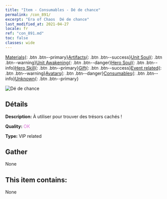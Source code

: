 ```yaml
---
title: "Item - Consumables - Dé de chance"
permalink: /con_891/
excerpt: "Era of Chaos  Dé de chance"
last_modified_at: 2021-04-27
locale: fr
ref: "con_891.md"
toc: false
classes: wide
---
```

 [Materials](/ItemsFR/){: .btn .btn--primary}[Artifacts](/ItemsFR/Artifacts/){: .btn .btn--success}[Unit Soul](/ItemsFR/UnitSoul/){: .btn .btn--warning}[Unit Awakening](/ItemsFR/UnitAwakening/){: .btn .btn--danger}[Hero Soul](/ItemsFR/HeroSoul/){: .btn .btn--info}[Hero Skill](/ItemsFR/HeroSkill/){: .btn .btn--primary}[Gift](/ItemsFR/Gift/){: .btn .btn--success}[Event related](/ItemsFR/Events/){: .btn .btn--warning}[Avatars](/ItemsFR/Avatars/){: .btn .btn--danger}[Consumables](/ItemsFR/Consumables/){: .btn .btn--info}[Unknown](/ItemsFR/Unknown/){: .btn .btn--primary}

 ![Dé de chance](/images/t/i_39985.png)

## Détails
 **Description:** À utiliser pour trouver des trésors cachés !

 **Quality:** <span style="color: #DA70D6">OK</span>

 **Type:** VIP related

## Gather

  None

## This item contains:

  None

